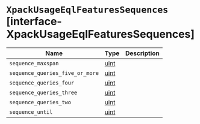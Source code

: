 # `XpackUsageEqlFeaturesSequences` [interface-XpackUsageEqlFeaturesSequences]

| Name | Type | Description |
| - | - | - |
| `sequence_maxspan` | [uint](./uint.md) | &nbsp; |
| `sequence_queries_five_or_more` | [uint](./uint.md) | &nbsp; |
| `sequence_queries_four` | [uint](./uint.md) | &nbsp; |
| `sequence_queries_three` | [uint](./uint.md) | &nbsp; |
| `sequence_queries_two` | [uint](./uint.md) | &nbsp; |
| `sequence_until` | [uint](./uint.md) | &nbsp; |
